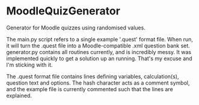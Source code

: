# MoodleQuizGenerator
Generator for Moodle quizzes using randomised values.

The main.py script refers to a single example '.quest' format file. When run, it will turn the .quest file into a Moodle-compatible .xml question bank set.
generator.py contains all routines currently, and is incredibly messy. It was implemented quickly to get a solution up an running. That's my excuse and I'm sticking with it.

The .quest format file contains lines defining variables, calculation(s), question text and options. The hash character acts as a comment symbol, and the example file is currently commented such that the lines are explained.
